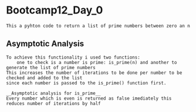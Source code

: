 # Bootcamp12_Day_0
	This a pyhton code to return a list of prime numbers between zero an n
	
## Asymptotic Analysis
	To achieve this functionality i used two functions:
		one to check is a number is prime: is_prime(n) and another to generate the list of prime numbers
	This increases the number of iterations to be done per number to be checked and added to the list
	since each number is passed to the is_prime() function first.
	
	__Asymptotic analysis for is_prime__
	Every number which is even is returned as false imediately this reduces number of iterations by half
		
